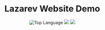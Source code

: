 <h1 align="center">Lazarev Website Demo</h1>

<p align="center">
  <img src="https://img.shields.io/github/languages/top/Niloy-Avro/Lazarev-Demo?style=for-the-badge" alt="Top Language"/>
  <img src="https://img.shields.io/github/last-commit/Niloy-Avro/Lazarev-Demo?style=for-the-badge" />
  <img src="https://img.shields.io/github/repo-size/Niloy-Avro/Lazarev-Demo?color=orange&style=for-the-badge"/>
</p>
